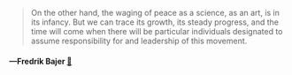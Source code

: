 > On the other hand, the waging of peace as a science, as an art, is in its infancy. But we can trace its growth, its steady progress, and the time will come when there will be particular individuals designated to assume responsibility for and leadership of this movement.
  #### —Fredrik Bajer [:scroll:](undefined)